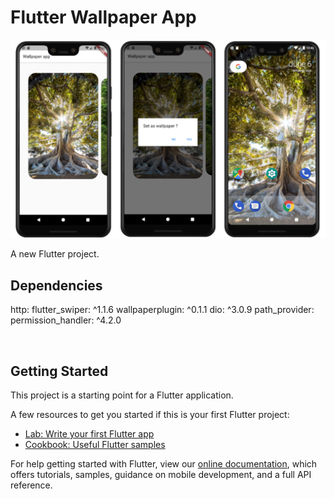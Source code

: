 # Flutter Wallpaper App

<p>
  <img src="https://github.com/gaurangkeluskar22/Flutter-Wallpaper-App/blob/master/images/thumb.png"/>
  </p>

A new Flutter project.

## Dependencies
  http:
  flutter_swiper: ^1.1.6
  wallpaperplugin: ^0.1.1
  dio: ^3.0.9
  path_provider:
  permission_handler: ^4.2.0
  
<p>
   &nbsp&nbsp&nbsp&nbsp
   &nbsp&nbsp&nbsp&nbsp
   &nbsp&nbsp&nbsp&nbsp
  <img src="" width="260" />
  &nbsp&nbsp&nbsp&nbsp
   &nbsp&nbsp&nbsp&nbsp
   &nbsp&nbsp&nbsp&nbsp
   &nbsp&nbsp&nbsp&nbsp
   &nbsp&nbsp&nbsp&nbsp
  <img src="" width="260" />
  </p>

## Getting Started

This project is a starting point for a Flutter application.

A few resources to get you started if this is your first Flutter project:

- [Lab: Write your first Flutter app](https://flutter.dev/docs/get-started/codelab)
- [Cookbook: Useful Flutter samples](https://flutter.dev/docs/cookbook)

For help getting started with Flutter, view our
[online documentation](https://flutter.dev/docs), which offers tutorials,
samples, guidance on mobile development, and a full API reference.
